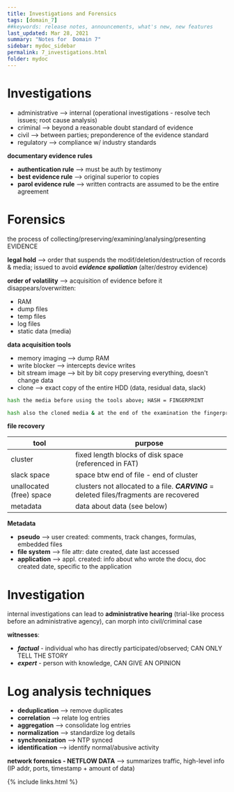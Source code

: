 ```yaml
---
title: Investigations and Forensics
tags: [domain_7]
##keywords: release notes, announcements, what's new, new features
last_updated: Mar 28, 2021
summary: "Notes for  Domain 7"
sidebar: mydoc_sidebar
permalink: 7_investigations.html
folder: mydoc
---
```


# Investigations

- administrative --> internal (operational investigations - resolve tech issues; root cause analysis)
- criminal --> beyond a reasonable doubt standard of evidence
- civil --> between parties; preponderence of the evidence standard
- regulatory --> compliance w/ industry standards

**documentary evidence rules**
- **authentication rule** --> must be auth by testimony
- **best evidence rule** --> original superior to copies
- **parol evidence rule** --> written contracts are assumed to be the entire agreement

# Forensics
the process of collecting/preserving/examining/analysing/presenting EVIDENCE

**legal hold** --> order that suspends the modif/deletion/destruction of records & media; issued to avoid _**evidence spoliation**_ (alter/destroy evidence)

**order of volatility** --> acquisition of evidence before it disappears/overwritten:
- RAM
- dump files
- temp files
- log files
- static data (media)

**data acquisition tools**
- memory imaging --> dump RAM
- write blocker --> intercepts device writes
- bit stream image --> bit by bit copy preserving everything, doesn't change data
- clone --> exact copy of the entire HDD (data, residual data, slack)

```sh
hash the media before using the tools above; HASH = FINGERPRINT

hash also the cloned media & at the end of the examination the fingerprints must be the same
```

**file recovery**

|tool|purpose|
|-|-|
|cluster|fixed length blocks of disk space (referenced in FAT)|
|slack space|space btw end of file - end of cluster|
|unallocated (free) space| clusters not allocated to a file. _**CARVING**_ = deleted files/fragments are recovered|
|metadata|data about data (see below)|

**Metadata**
- **pseudo** --> user created: comments, track changes, formulas, embedded files
- **file system** --> file attr: date created, date last accessed
- **application** --> appl. created: info about who wrote the docu, doc created date, specific to the application

# Investigation

internal investigations can lead to **administrative hearing** (trial-like process before an administrative agency), can morph into civil/criminal case

**witnesses**:
- _**factual**_ - individual who has directly participated/observed; CAN ONLY TELL THE STORY
- _**expert**_ - person with knowledge, CAN GIVE AN OPINION



# Log analysis techniques
- **deduplication** --> remove duplicates
- **correlation** --> relate log entries
- **aggregation** --> consolidate log entries
- **normalization** --> standardize log details
- **synchronization** --> NTP synced
- **identification** --> identify normal/abusive activity


**network forensics - NETFLOW DATA** --> summarizes traffic, high-level info (IP addr, ports, timestamp + amount of data)


{% include links.html %}
